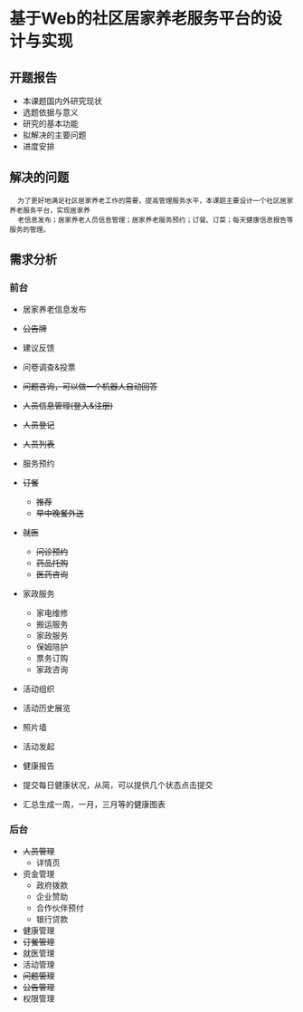 基于Web的社区居家养老服务平台的设计与实现
=========================================

开题报告
--------
+ 本课题国内外研究现状
+ 选题依据与意义
+ 研究的基本功能
+ 拟解决的主要问题
+ 进度安排

解决的问题
----------
      为了更好地满足社区居家养老工作的需要，提高管理服务水平，本课题主要设计一个社区居家养老服务平台，实现居家养
      老信息发布；居家养老人员信息管理；居家养老服务预约；订餐、订菜；每天健康信息报告等服务的管理。

需求分析
--------
### 前台

+ 居家养老信息发布
 + <del>公告牌</del>
 + 建议反馈
 + 问卷调查&投票
 + <del>问题咨询，可以做一个机器人自动回答</del>

+ <del>人员信息管理(登入&注册)</del>
 + <del>人员登记</del>
 + <del>人员列表</del>

+ 服务预约
 + <del>订餐 </del>
     + <del>推荐</del>
     + <del>早中晚餐外送</del>
 + <del>就医</del>
     + <del>问诊预约</del>
     + <del>药品托购</del>
     + <del>医药咨询</del>
 + 家政服务
      + 家电维修
      + 搬运服务
      + 家政服务
      + 保姆陪护
      + 票务订购
      + 家政咨询

+ 活动组织
 + 活动历史展览
 + 照片墙
 + 活动发起

+ 健康报告
 + 提交每日健康状况，从简，可以提供几个状态点击提交
 + 汇总生成一周，一月，三月等的健康图表

### 后台
+ <del>人员管理</del>
  + 详情页
+ 资金管理
  + 政府拨款
  + 企业赞助
  + 合作伙伴预付
  + 银行贷款
+ 健康管理
+ <del>订餐管理</del>
+ 就医管理
+ 活动管理
+ <del>问题管理</del>
+ <del>公告管理</del>
+ 权限管理